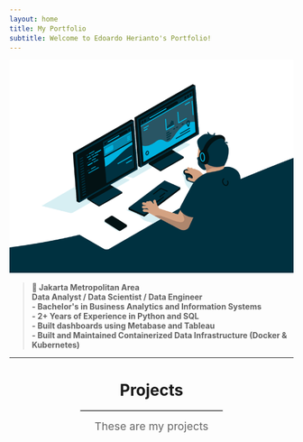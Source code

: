 ```yaml
---
layout: home
title: My Portfolio
subtitle: Welcome to Edoardo Herianto's Portfolio!
---
```


![Crepe](/assets/img/2.gif)

> **📍 Jakarta Metropolitan Area**  
> **Data Analyst / Data Scientist / Data Engineer**  
> **- Bachelor's in Business Analytics and Information Systems**  
> **- 2+ Years of Experience in Python and SQL**  
> **- Built dashboards using Metabase and Tableau**  
> **- Built and Maintained Containerized Data Infrastructure (Docker & Kubernetes)**

---

<div align="center">
  <h1>Projects</h1>
  <hr style="width:50%; border:1px solid #ccc;">
  <span style="font-size:1.2rem; color:#666;">These are my projects</span>
</div>
